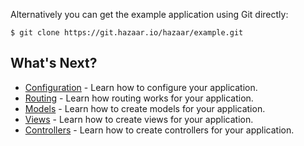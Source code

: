 Alternatively you can get the example application using Git directly:

```shell
$ git clone https://git.hazaar.io/hazaar/example.git
``` 

## What's Next?

* [Configuration](/guide/basics/configuration) - Learn how to configure your application.
* [Routing](/guide/basics/routing) - Learn how routing works for your application.
* [Models](/guide/basics/models) - Learn how to create models for your application.
* [Views](/guide/basics/views) - Learn how to create views for your application.
* [Controllers](/guide/basics/controllers) - Learn how to create controllers for your application.